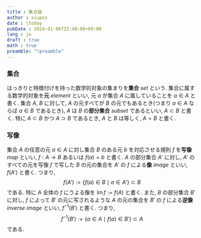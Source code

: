 ```yaml
---
title : 集合論
author : xiupos
date : \today
pubDate : 2024-01-06T22:40:00+09:00
lang : ja
draft : true
math : true
preamble: "!preamble"
---
```


### 集合

はっきりと特徴付けを持った数学的対象の集まりを**集合** _set_ という. 集合に属する数学的対象を**元** _element_ といい, 元 $a$ が集合 $A$ に属していることを $a∈A$ と書く. 集合 $A$, $B$ に対して, $A$ の元すべてが $B$ の元でもあるとき(つまり $a∈A$ ならば $a∈B$ であるとき), $A$ は $B$ の**部分集合** _subset_ であるといい, $A⊂B$ と書く. 特に $A⊂B$ かつ $A⊃B$ であるとき, $A$ と $B$ は等しく, $A=B$ と書く.

### 写像

集合 $A$ の任意の元 $a∈A$ に対し集合 $B$ のある元 $b$ を対応させる規則 $f$ を**写像** _map_ といい, $f:A→B$ あるいは $f(a)=b$ と書く. $A$ の部分集合 $A'$ に対し, $A'$ のすべての元を写像 $f$ で写した $B$ の元の集合を $A'$ の $f$ による**像** _image_ といい, $f(A')$ と書く. つまり,
$$
f(A') := \{f(a)∈B \mid a∈A'\} ⊂ B
$$
である. 特に $A$ 全体の $f$ にうよる像を $\operatorname*{Im}f := f(A)$ と書く. また, $B$ の部分集合 $B'$ に対し, $f$ によって $B'$ の元に写されるような $A$ の元の集合を $B'$ の $f$ による**逆像** _inverse image_ といい, $f^{-1}(B')$ と書く. つまり,
$$
f^{-1}(B') := \{a∈A \mid f(a)∈B'\} ⊂ A
$$
である.
